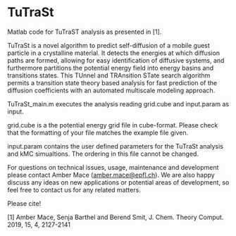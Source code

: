 # TuTraSt

Matlab code for TuTraST analysis as presented in [1]. 

TuTraSt is a novel algorithm to predict self-diffusion of a mobile guest particle in a crystalline material. It detects the energies at which diffusion paths are formed, allowing for easy identification of diffusive systems, and furthermore partitions the potential energy field into energy basins and transitions states. This TUnnel and TRAnsition STate search algorithm permits a transition state theory based analysis for fast prediction of the diffusion coefficients with an automated multiscale modeling approach.

TuTraSt_main.m executes the analysis reading grid.cube and input.param as input.

grid.cube is a the potential energy grid file in cube-format. Please check that the formatting of your file matches the example file given. 

input.param contains the user defined parameters for the TuTraSt analysis and kMC simualtions. The ordering in this file cannot be changed. 

For questions on technical issues, usage, maintenance and development please contact Amber Mace (amber.mace@epfl.ch). We are also happy discuss any ideas on new applications or potential areas of development, so feel free to contact us for any related matters. 

Please cite!

[1] Amber Mace, Senja Barthel and Berend Smit, J. Chem. Theory Comput. 2019,  15, 4, 2127-2141
